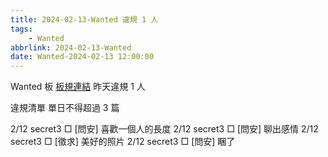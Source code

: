 ```yaml
---
title: 2024-02-13-Wanted 違規 1 人
tags:
    - Wanted
abbrlink: 2024-02-13-Wanted
date: Wanted-2024-02-13 12:00:00
---
```

Wanted 板 [板規連結](https://www.ptt.cc/bbs/Wanted/M.1608829773.A.D3B.html)
昨天違規 1 人
<!-- more -->

違規清單
單日不得超過 3 篇

2/12 secret3 □ [問安] 喜歡一個人的長度
2/12 secret3 □ [問安] 聊出感情
2/12 secret3 □ [徵求] 美好的照片
2/12 secret3 □ [問安] 睏了